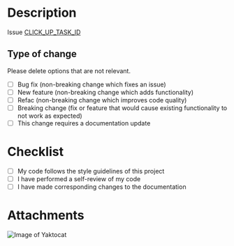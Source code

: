 <!-- The main idea here is to normalize all pull requests. Please replace the content of each section with valuable information of the pull request that's being open. -->

# Description

<!-- Please include a summary of the change and which issue is fixed. Please also include relevant motivation and context. List any dependencies that are required for this change. -->

Issue [CLICK_UP_TASK_ID](CLICK_UP_TASK_LINK)

## Type of change

Please delete options that are not relevant.

- [ ] Bug fix (non-breaking change which fixes an issue)
- [ ] New feature (non-breaking change which adds functionality)
- [ ] Refac (non-breaking change which improves code quality)
- [ ] Breaking change (fix or feature that would cause existing functionality to not work as expected)
- [ ] This change requires a documentation update

# Checklist

- [ ] My code follows the style guidelines of this project
- [ ] I have performed a self-review of my code
- [ ] I have made corresponding changes to the documentation

# Attachments

![Image of Yaktocat](https://octodex.github.com/images/yaktocat.png)